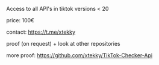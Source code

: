 Access to all API's in tiktok versions < 20

price: 100€

contact: https://t.me/xtekky

proof (on request) + look at other repositories 

more proof: https://github.com/xtekky/TikTok-Checker-Api
